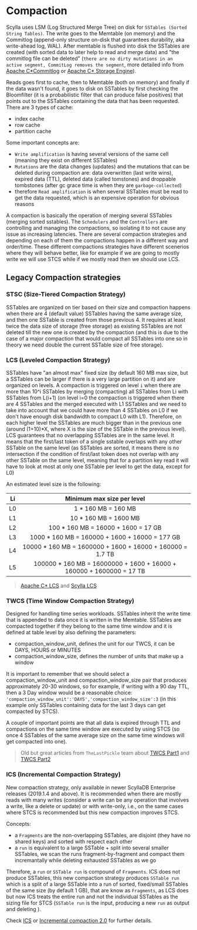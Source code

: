 # Compaction
Scylla uses LSM (Log Structured Merge Tree) on disk for `SSTables (Sorted String Tables)`. The write goes to the Memtable (on memory) and the Commitlog (append-only structure on-disk that guarantees durability, aka write-ahead log, WAL). After memtable is flushed into disk the SSTables are created (with sorted data to later help to read and merge data) and "the commitlog file can be deleted" (`there are no dirty mutations in an active segment, CommitLog removes the segment`, more detailed info from [Apache C\*Commitlog](https://cassandra.apache.org/_/blog/Learn-How-CommitLog-Works-in-Apache-Cassandra.html) or [Apache C\* Storage Engine](https://cassandra.apache.org/doc/stable/cassandra/architecture/storage_engine.html#commit-log)).

Reads goes first to cache, then to Memtable (both on memory) and finally if the data wasn't found, it goes to disk on SSTables by first checking the Bloomfilter (it is a probabilistic filter that can produce false positives) that points out to the SSTables containing the data that has been requested. There are 3 types of cache:
- index cache
- row cache
- partition cache

Some important concepts are: 
- `Write amplification` is having several versions of the same cell (meaning they exist on different SSTables)
- `Mutations` are the data changes (updates) and the mutations that can be deleted during compaction are: data overwritten (last write wins), expired data (TTL), deleted data (called tomstones) and droppable tombstones (after gc grace time is when they are `garbage-collected`)
- therefore `Read amplification` is when several SSTables must be read to get the data requested, which is an expensive operation for obvious reasons

A compaction is basically the operation of merging several SSTables (merging sorted sstables). The `Schedulers` and the `Controllers` are controlling and managing the compactions, so isolating it to not cause any issue as increasing latencies. There are several compaction strategies and depending on each of them the compactions happen in a different way and order/time. These different compactions strategies have different scenerios where they will behave better, like for example if we are going to mostly write we will use STCS while if we mostly read then we should use LCS.

## Legacy Compaction strategies

### STSC (Size-Tiered Compaction Strategy)
SSTables are organized on tier based on their size and compaction happens when there are 4 (default value) SSTables having the same average size, and then one SSTable is created from those previous 4. It requires at least twice the data size of storage (free storage) as existing SSTables are not deleted till the new one is created by the compaction (and this is due to the case of a major compaction that would compact all SSTables into one so in theory we need double the current SSTable size of free storage).

### LCS (Leveled Compaction Strategy)
SSTables have "an almost max" fixed size (by default 160 MB max size, but a SSTables can be larger if there is a very large partition on it) and are organized on levels. A compaction is triggered on level `i` when there are more than 10^i SSTables by merging (compacting) all SSTables from Li with SSTables from L(i+1) (on level i=0 the compaction is triggered when there are 4 SSTables and the merged executed with L1 SSTables and we need to take into account that we could have more than 4 SSTables on L0 if we don't have enough disk bandwidth to compact L0 with L1). Therefore, on each higher level the SSTables are much bigger than in the previous one (around (1+10)*X, where X is the size of the SSTable in the previous level).
LCS guarantees that no overlapping SSTables are in the same level. It means that the first/last token of a single sstable overlaps with any other SSTable on the same level (as SSTables are sorted, it means there is no intersection if the condition of first/last token does not overlap with any other SSTable on the same level, meaning that for a partition key read it will have to look at most at only one SSTable per level to get the data, except for L0)

An estimated level size is the following:

| Li |  Minimum max size per level |
|   :----:  | :---:  |
| L0 |  1      * 160 MB = 160 MB |
| L1 |  10     * 160 MB = 1600 MB |
| L2 |  100    * 160 MB = 16000 + 1600 = 17 GB |
| L3 |  1000   * 160 MB = 160000 + 1600 + 16000 =  177 GB |
| L4 |  10000  * 160 MB = 1600000 + 1600 + 16000 + 160000 =  1.7 TB |
| L5 |  100000 * 160 MB = 16000000 + 1600 + 16000 + 160000 + 1600000 =  17 TB |

> [Apache C* LCS](https://cassandra.apache.org/doc/stable/cassandra/operating/compaction/lcs.html) and [Scylla LCS](https://enterprise.docs.scylladb.com/stable/kb#leveled-compaction-strategy-lcs)

### TWCS (Time Window Compaction Strategy)
Designed for handling time series workloads. SSTables inherit the write time that is appended to data once it is written in the Memtable. SSTables are compacted together if they belong to the same time window and it is defined at table level by also defining the parameters:
- compaction\_window\_unit, defines the unit for our TWCS, it can be DAYS, HOURS or MINUTES
- compaction\_window\_size, defines the number of units that make up a window
  
It is important to remember that we should select a compaction\_window\_unit and compaction\_window\_size pair that produces approximately 20-30 windows, so for example, if writing with a 90 day TTL, then a 3 Day window would be a reasonable choice: `'compaction_window_unit':'DAYS','compaction_window_size':3` (in this example only SSTables containing data for the last 3 days can get compacted by STCS).
  
A couple of important points are that all data is expired through TTL and compactions on the same time window are executed by using STCS (so once 4 SSTables of the same average size on the same time windows will get compacted into one).

> Old but great articles from `TheLastPickle` team about [TWCS Part1](https://thelastpickle.com/blog/2016/12/08/TWCS-part1.html) and [TWCS Part2](https://thelastpickle.com/blog/2017/01/10/twcs-part2.html)


### ICS (Incremental Compaction Strategy)
New compaction strategy, only available in newer ScyllaDB Enterprise releases (2019.1.4 and above). It is recommended when there are mostly reads with many writes (consider a write can be any operation that involves a write, like a delete or update) or with write-only, i.e., on the same cases where STCS is recommended but this new compaction improves STCS. 

Concepts:
- a `Fragments` are the non-overlapping SSTables, are disjoint (they have no shared keys) and sorted with respect each other
- a `run` is equivalent to a large SSTable + split into several smaller SSTables, we scan the runs fragment-by-fragment and compact them incremantally while deleting exhausted SSTables as we go
  
Therefore, a `run` or `SSTable run` is compound of `Fragments`. ICS does not produce SSTables, this new compaction strategy produces `SSTable run` which is a split of a large SSTable into a run of sorted, fixed/small SSTables of the same size (by default 1 GB), that are know as `Fragments`, as LCS does but now ICS treats the entire run and not the individual SSTables as the sizing file for STCS (`SSTable run` is the input, producing a new `run` as output and deleting ).

Check [ICS](https://enterprise.docs.scylladb.com/stable/kb#incremental-compaction-strategy-ics-scylladb-enterprise) or [Incremental compaction 2.0](https://www.scylladb.com/2021/04/28/incremental-compaction-2-0-a-revolutionary-space-and-write-optimized-compaction-strategy/) for further details.
